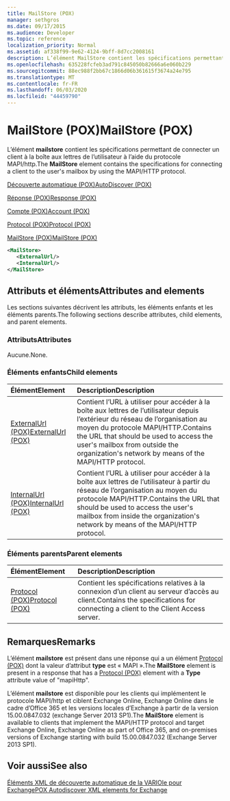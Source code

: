 ```yaml
---
title: MailStore (POX)
manager: sethgros
ms.date: 09/17/2015
ms.audience: Developer
ms.topic: reference
localization_priority: Normal
ms.assetid: af338f99-9e62-4124-9bff-8d7cc2008161
description: L’élément MailStore contient les spécifications permettant de connecter un client à la boîte aux lettres de l’utilisateur à l’aide du protocole MAPI/HTTP.
ms.openlocfilehash: 635228fcfeb3ad791c845050b82666a6e060b229
ms.sourcegitcommit: 88ec988f2bb67c1866d06b361615f3674a24e795
ms.translationtype: MT
ms.contentlocale: fr-FR
ms.lasthandoff: 06/03/2020
ms.locfileid: "44459790"
---
```

# <a name="mailstore-pox"></a><span data-ttu-id="e629d-103">MailStore (POX)</span><span class="sxs-lookup"><span data-stu-id="e629d-103">MailStore (POX)</span></span>

<span data-ttu-id="e629d-104">L’élément **mailstore** contient les spécifications permettant de connecter un client à la boîte aux lettres de l’utilisateur à l’aide du protocole MAPI/http.</span><span class="sxs-lookup"><span data-stu-id="e629d-104">The **MailStore** element contains the specifications for connecting a client to the user's mailbox by using the MAPI/HTTP protocol.</span></span> 
  
[<span data-ttu-id="e629d-105">Découverte automatique (POX)</span><span class="sxs-lookup"><span data-stu-id="e629d-105">AutoDiscover (POX)</span></span>](autodiscover-pox.md)
  
[<span data-ttu-id="e629d-106">Réponse (POX)</span><span class="sxs-lookup"><span data-stu-id="e629d-106">Response (POX)</span></span>](response-pox.md)
  
[<span data-ttu-id="e629d-107">Compte (POX)</span><span class="sxs-lookup"><span data-stu-id="e629d-107">Account (POX)</span></span>](account-pox.md)
  
[<span data-ttu-id="e629d-108">Protocol (POX)</span><span class="sxs-lookup"><span data-stu-id="e629d-108">Protocol (POX)</span></span>](protocol-pox.md)
  
[<span data-ttu-id="e629d-109">MailStore (POX)</span><span class="sxs-lookup"><span data-stu-id="e629d-109">MailStore (POX)</span></span>](mailstore-pox.md)
  
```XML
<MailStore>
   <ExternalUrl/>
   <InternalUrl/>
</MailStore>
```

## <a name="attributes-and-elements"></a><span data-ttu-id="e629d-110">Attributs et éléments</span><span class="sxs-lookup"><span data-stu-id="e629d-110">Attributes and elements</span></span>

<span data-ttu-id="e629d-111">Les sections suivantes décrivent les attributs, les éléments enfants et les éléments parents.</span><span class="sxs-lookup"><span data-stu-id="e629d-111">The following sections describe attributes, child elements, and parent elements.</span></span>
  
### <a name="attributes"></a><span data-ttu-id="e629d-112">Attributs</span><span class="sxs-lookup"><span data-stu-id="e629d-112">Attributes</span></span>

<span data-ttu-id="e629d-113">Aucune.</span><span class="sxs-lookup"><span data-stu-id="e629d-113">None.</span></span>
  
### <a name="child-elements"></a><span data-ttu-id="e629d-114">Éléments enfants</span><span class="sxs-lookup"><span data-stu-id="e629d-114">Child elements</span></span>

|<span data-ttu-id="e629d-115">**Élément**</span><span class="sxs-lookup"><span data-stu-id="e629d-115">**Element**</span></span>|<span data-ttu-id="e629d-116">**Description**</span><span class="sxs-lookup"><span data-stu-id="e629d-116">**Description**</span></span>|
|:-----|:-----|
|[<span data-ttu-id="e629d-117">ExternalUrl (POX)</span><span class="sxs-lookup"><span data-stu-id="e629d-117">ExternalUrl (POX)</span></span>](externalurl-pox.md) <br/> |<span data-ttu-id="e629d-118">Contient l’URL à utiliser pour accéder à la boîte aux lettres de l’utilisateur depuis l’extérieur du réseau de l’organisation au moyen du protocole MAPI/HTTP.</span><span class="sxs-lookup"><span data-stu-id="e629d-118">Contains the URL that should be used to access the user's mailbox from outside the organization's network by means of the MAPI/HTTP protocol.</span></span>  <br/> |
|[<span data-ttu-id="e629d-119">InternalUrl (POX)</span><span class="sxs-lookup"><span data-stu-id="e629d-119">InternalUrl (POX)</span></span>](internalurl-pox.md) <br/> |<span data-ttu-id="e629d-120">Contient l’URL à utiliser pour accéder à la boîte aux lettres de l’utilisateur à partir du réseau de l’organisation au moyen du protocole MAPI/HTTP.</span><span class="sxs-lookup"><span data-stu-id="e629d-120">Contains the URL that should be used to access the user's mailbox from inside the organization's network by means of the MAPI/HTTP protocol.</span></span>  <br/> |
   
### <a name="parent-elements"></a><span data-ttu-id="e629d-121">Éléments parents</span><span class="sxs-lookup"><span data-stu-id="e629d-121">Parent elements</span></span>

|<span data-ttu-id="e629d-122">**Élément**</span><span class="sxs-lookup"><span data-stu-id="e629d-122">**Element**</span></span>|<span data-ttu-id="e629d-123">**Description**</span><span class="sxs-lookup"><span data-stu-id="e629d-123">**Description**</span></span>|
|:-----|:-----|
|[<span data-ttu-id="e629d-124">Protocol (POX)</span><span class="sxs-lookup"><span data-stu-id="e629d-124">Protocol (POX)</span></span>](protocol-pox.md) <br/> |<span data-ttu-id="e629d-125">Contient les spécifications relatives à la connexion d’un client au serveur d’accès au client.</span><span class="sxs-lookup"><span data-stu-id="e629d-125">Contains the specifications for connecting a client to the Client Access server.</span></span>  <br/> |
   
## <a name="remarks"></a><span data-ttu-id="e629d-126">Remarques</span><span class="sxs-lookup"><span data-stu-id="e629d-126">Remarks</span></span>

<span data-ttu-id="e629d-127">L’élément **mailstore** est présent dans une réponse qui a un élément [Protocol (POX)](protocol-pox.md) dont la valeur d’attribut **type** est « MAPI ».</span><span class="sxs-lookup"><span data-stu-id="e629d-127">The **MailStore** element is present in a response that has a [Protocol (POX)](protocol-pox.md) element with a **Type** attribute value of "mapiHttp".</span></span> 
  
<span data-ttu-id="e629d-128">L’élément **mailstore** est disponible pour les clients qui implémentent le protocole MAPI/http et ciblent Exchange Online, Exchange Online dans le cadre d’Office 365 et les versions locales d’Exchange à partir de la version 15.00.0847.032 (exchange Server 2013 SP1).</span><span class="sxs-lookup"><span data-stu-id="e629d-128">The **MailStore** element is available to clients that implement the MAPI/HTTP protocol and target Exchange Online, Exchange Online as part of Office 365, and on-premises versions of Exchange starting with build 15.00.0847.032 (Exchange Server 2013 SP1).</span></span> 
  
## <a name="see-also"></a><span data-ttu-id="e629d-129">Voir aussi</span><span class="sxs-lookup"><span data-stu-id="e629d-129">See also</span></span>



[<span data-ttu-id="e629d-130">Éléments XML de découverte automatique de la VARIOle pour Exchange</span><span class="sxs-lookup"><span data-stu-id="e629d-130">POX Autodiscover XML elements for Exchange</span></span>](pox-autodiscover-xml-elements-for-exchange.md)


